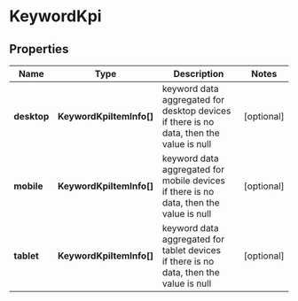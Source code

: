 # KeywordKpi

## Properties

| Name | Type | Description | Notes |
|------------ | ------------- | ------------- | -------------|
**desktop** | **KeywordKpiItemInfo[]** | keyword data aggregated for desktop devices<br>if there is no data, then the value is null |[optional]|
**mobile** | **KeywordKpiItemInfo[]** | keyword data aggregated for mobile devices<br>if there is no data, then the value is null |[optional]|
**tablet** | **KeywordKpiItemInfo[]** | keyword data aggregated for tablet devices<br>if there is no data, then the value is null |[optional]|
